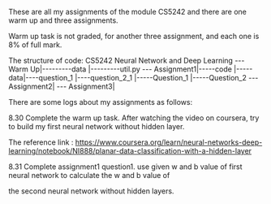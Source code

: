 These are all my assignments of the module CS5242 and there are one warm up and three assignments.

Warm up task is not graded, for another three assignment, and each one is 8% of full mark.

The structure of code:
CS5242 Neural Network and Deep Learning --- Warm Up|---------data
                                                   |---------util.py
                                        --- Assignment1|-----code
                                                       |-----data|----question_1
                                                                 |----question_2_1
                                                       |-----Question_1
                                                       |-----Question_2
                                        --- Assignment2|
                                        --- Assignment3|


There are some logs about my assignments as follows:

8.30 Complete the warm up task. After watching the video on coursera, try to build my first neural network without hidden layer.

The reference link : https://www.coursera.org/learn/neural-networks-deep-learning/notebook/NI888/planar-data-classification-with-a-hidden-layer

8.31 Complete assignment1 question1. use given w and b value of first neural network to calculate the w and b value of

the second neural network without hidden layers.


